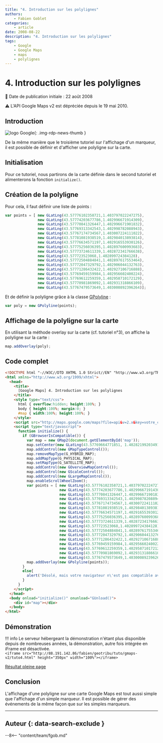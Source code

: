 ```yaml
---
title: "4. Introduction sur les polylignes"
authors:
    - Fabien Goblet
categories:
    - article
date: 2008-08-22
description: "4. Introduction sur les polylignes"
tags:
    - Google
    - Google Maps
    - maps
    - polylignes
---
```


# 4. Introduction sur les polylignes

:calendar: Date de publication initiale : 22 août 2008

:warning: L'API Google Maps v2 est dépréciée depuis le 19 mai 2010.

## Introduction

![logo Google](https://cdn.geotribu.fr/img/logos-icones/entreprises_association/google/google.webp "logo Google"){: .img-rdp-news-thumb }

De la même manière que le troisième tutoriel sur l'affichage d'un marqueur, il est possible de définir et d'afficher une polyligne sur la carte.

## Initialisation

Pour ce tutoriel, nous partirons de la carte définie dans le second tutoriel et alimenterons la fonction `initialize()`.

## Création de la polyligne

Pour cela, il faut définir une liste de points :

```javascript
var points = [ new GLatLng(43.57776102358721,1.403797022247275),
               new GLatLng(43.57774203677786,1.402996671914309),
               new GLatLng(43.57770841326447,1.402996671901832),
               new GLatLng(43.57769313342543,1.402998782088943),
               new GLatLng(43.57767174734567,1.403007224111022),
               new GLatLng(43.57781081938519,1.402984013893814),
               new GLatLng(43.57776634571197,1.402916553930126),
               new GLatLng(43.57775256036395,1.402897600993683),
               new GLatLng(43.57773724611339,1.402872341766638),
               new GLatLng(43.577723523068,1.402899724384128),
               new GLatLng(43.57772504884841,1.402897617553464),
               new GLatLng(43.57772047329792,1.402906044132763),
               new GLatLng(43.57771286432422,1.402927106716888),
               new GLatLng(43.57769459159984,1.402956602400224),
               new GLatLng(43.57769612259359,1.402958710172129),
               new GLatLng(43.57770981869092,1.402931318866109),
               new GLatLng(43.57767479573649,1.403000892396264)];
```

Et de définir la polyligne grâce à la classe [GPolyline](http://code.google.com/intl/fr/apis/maps/documentation/reference.html#GPolyline) :

```javascript
var poly = new GPolyline(points);
```

## Affichage de la polyligne sur la carte

En utilisant la méthode overlay sur la carte (cf. tutoriel n°3), on affiche la polyligne sur la carte :

```javascript
map.addOverlay(poly);
```

## Code complet

```html
<!DOCTYPE html "-//W3C//DTD XHTML 1.0 Strict//EN" "http://www.w3.org/TR/xhtml1/DTD/xhtml1-strict.dtd">
<html xmlns="http://www.w3.org/1999/xhtml">
  <head>
    <title>
      [Google Maps] 4. Introduction sur les polylignes
    </title>
    <style type="text/css">
      html { overflow:hidden; height:100%; }
      body { height:100%; margin:0; }
      #map { width:100%; height:100%; }
    </style>
    <script src="http://maps.google.com/maps?file=api&v=2.x&key=votre_clé_ici" type="text/javascript"></script>
    <script type="text/javascript">
      function initialize() {
        if (GBrowserIsCompatible()) {
          var map = new GMap2(document.getElementById('map'));
          map.setCenter(new GLatLng(43.57769664771851, 1.402821992034912),16);
          map.addControl(new GMapTypeControl());
          map.removeMapType(G_HYBRID_MAP);
          map.addMapType(G_PHYSICAL_MAP);
          map.setMapType(G_SATELLITE_MAP);
          map.addControl(new GOverviewMapControl());
          map.addControl(new GScaleControl());
          map.addControl(new GLargeMapControl());
          map.enableScrollWheelZoom();
          var points = [ new GLatLng(43.57776102358721,1.403797022247275),
                         new GLatLng(43.57774203677786,1.402996671914309),
                         new GLatLng(43.57770841326447,1.402996671901832),
                         new GLatLng(43.57769313342543,1.402998782088943),
                         new GLatLng(43.57767174734567,1.403007224111022),
                         new GLatLng(43.57781081938519,1.402984013893814),
                         new GLatLng(43.57776634571197,1.402916553930126),
                         new GLatLng(43.57775256036395,1.402897600993683),
                         new GLatLng(43.57773724611339,1.402872341766638),
                         new GLatLng(43.577723523068,1.402899724384128),
                         new GLatLng(43.57772504884841,1.402897617553464),
                         new GLatLng(43.57772047329792,1.402906044132763),
                         new GLatLng(43.57771286432422,1.402927106716888),
                         new GLatLng(43.57769459159984,1.402956602400224),
                         new GLatLng(43.57769612259359,1.402958710172129),
                         new GLatLng(43.57770981869092,1.402931318866109),
                         new GLatLng(43.57767479573649,1.403000892396264)];
          map.addOverlay(new GPolyline(points));
        }
        else{
          alert('Désolé, mais votre navigateur n\'est pas compatible avec Google Maps');
        }
      }
    </script>
  </head>
  <body onload="initialize()" onunload="GUnload()">
    <div id="map"></div>
  </body>
</html>
```
## Démonstration

!!! info
    Le serveur hébergeant la démonstration n'étant plus disponible depuis de nombreuses années, la démonstration, autre fois intégrée en iFrame est désactivée.  
    `<iframe src="http://88.191.142.86/fabien/geotribu/tuto/gmaps-v2/tuto4.html" height="350px" width="100%"></iframe>`

[Résultat pleine page](http://88.191.142.86/fabien/geotribu/tuto/gmaps-v2/tuto4.html)

## Conclusion

L'affichage d'une polyligne sur une carte Google Maps est tout aussi simple que l'affichage d'un simple marqueur. Il est possible de gérer des événements de la même façon que sur les simples marqueurs.

----

## Auteur {: data-search-exclude }

--8<-- "content/team/fgob.md"
